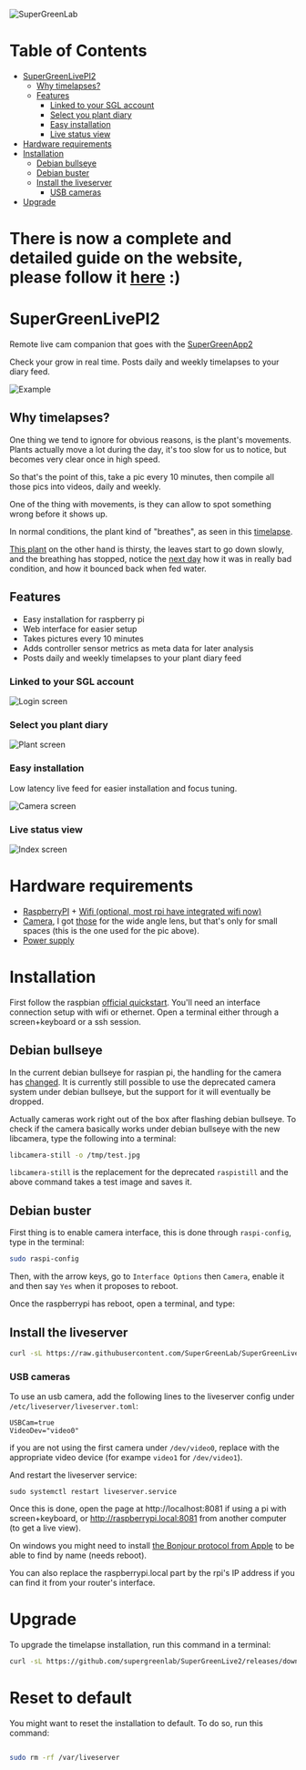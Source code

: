 ![SuperGreenLab](docs/sgl.png?raw=true)

Table of Contents
=================

* [SuperGreenLivePI2](#supergreenlivepi2)
   * [Why timelapses?](#why-timelapses)
   * [Features](#features)
      * [Linked to your SGL account](#linked-to-your-sgl-account)
      * [Select you plant diary](#select-you-plant-diary)
      * [Easy installation](#easy-installation)
      * [Live status view](#live-status-view)
* [Hardware requirements](#hardware-requirements)
* [Installation](#installation)
  * [Debian bullseye ](#debian-bullseye)
  * [Debian buster ](#debian-buster)
  * [Install the liveserver](#install-the-liveserver)
    * [USB cameras](#usb-cameras)
* [Upgrade](#upgrade)


There is now a complete and detailed guide on the website, please follow it [here](https://www.supergreenlab.com/guide/how-to-setup-a-remote-live-camera) :)
===

# SuperGreenLivePI2

Remote live cam companion that goes with the [SuperGreenApp2](https://github.com/supergreenlab/SuperGreenApp2)

Check your grow in real time. Posts daily and weekly timelapses to your diary feed.

![Example](docs/screenshot-live.png?raw=true)

## Why timelapses?

One thing we tend to ignore for obvious reasons, is the plant's movements.
Plants actually move a lot during the day, it's too slow for us to notice, but becomes very clear once in high speed.

So that's the point of this, take a pic every 10 minutes, then compile all those pics into videos, daily and weekly.

One of the thing with movements, is they can allow to spot something wrong before it shows up.

In normal conditions, the plant kind of "breathes", as seen in this [timelapse](https://www.instagram.com/p/BvMcC_oH94E/).

[This plant](https://www.instagram.com/p/BvZReZBHzrO/) on the other hand is thirsty, the leaves start to go down slowly, and the breathing has stopped, notice the [next day](https://www.instagram.com/p/Bvb2ULdn1_5/) how it was in really bad condition, and how it bounced back when fed water.

## Features

- Easy installation for raspberry pi
- Web interface for easier setup
- Takes pictures every 10 minutes
- Adds controller sensor metrics as meta data for later analysis
- Posts daily and weekly timelapses to your plant diary feed

### Linked to your SGL account

![Login screen](docs/screen-login.png?raw=true)

### Select you plant diary

![Plant screen](docs/screen-plant.png?raw=true)

### Easy installation

Low latency live feed for easier installation and focus tuning.

![Camera screen](docs/screen-camera.png?raw=true)

### Live status view

![Index screen](docs/screen-index.png?raw=true)

# Hardware requirements

- [RaspberryPI](https://www.raspberrypi.org/products/) + [Wifi (optional, most rpi have integrated wifi now)](https://www.raspberrypi.org/products/raspberry-pi-usb-wifi-dongle/)
- [Camera](https://www.raspberrypi.org/products/camera-module-v2/), I got [those](https://www.amazon.com/SainSmart-Fish-Eye-Camera-Raspberry-Arduino/dp/B00N1YJKFS) for the wide angle lens, but that's only for small spaces (this is the one used for the pic above).
- [Power supply](https://www.raspberrypi.org/products/raspberry-pi-universal-power-supply/)

# Installation

First follow the raspbian [official quickstart](https://projects.raspberrypi.org/en/projects/raspberry-pi-getting-started).
You'll need an interface connection setup with wifi or ethernet.
Open a terminal either through a screen+keyboard or a ssh session.

## Debian bullseye 

In the current debian bullseye for raspian pi, the handling for the camera has [changed](https://www.raspberrypi.com/news/bullseye-camera-system/). 
It is currently still possible to use the deprecated camera system under debian bullseye, but the support for it will eventually be dropped.

Actually cameras work right out of the box after flashing debian bullseye.
To check if the camera basically works under debian bullseye with the new libcamera, type the following into a terminal:

```sh
libcamera-still -o /tmp/test.jpg
```

`libcamera-still` is the replacement for the deprecated `raspistill` and the above command takes a test image and saves it.

## Debian buster

First thing is to enable camera interface, this is done through `raspi-config`, type in the terminal:

```sh
sudo raspi-config
```

Then, with the arrow keys, go to `Interface Options` then `Camera`, enable it and then say `Yes` when it proposes to reboot.

Once the raspberrypi has reboot, open a terminal, and type:

## Install the liveserver

```sh
curl -sL https://raw.githubusercontent.com/SuperGreenLab/SuperGreenLive2/latest/install.sh | sudo bash
```

### USB cameras

To use an usb camera, add the following lines to the liveserver config under `/etc/liveserver/liveserver.toml`:

```
USBCam=true
VideoDev="video0"
```
if you are not using the first camera under `/dev/video0`, replace with the appropriate video device (for exampe `video1` for `/dev/video1`).

And restart the liveserver service:

```
sudo systemctl restart liveserver.service
``` 

Once this is done, open the page at http://localhost:8081 if using a pi with screen+keyboard, or http://raspberrypi.local:8081 from another computer (to get a live view).

On windows you might need to install [the Bonjour protocol from Apple](https://support.apple.com/kb/DL999?locale=en_US) to be able to find by name (needs reboot).

You can also replace the raspberrypi.local part by the rpi's IP address if you can find it from your router's interface.

# Upgrade

To upgrade the timelapse installation, run this command in a terminal:

```sh
curl -sL https://github.com/supergreenlab/SuperGreenLive2/releases/download/latest/update.sh | sudo bash
```

# Reset to default

You might want to reset the installation to default.
To do so, run this command:

```sh

sudo rm -rf /var/liveserver

```
